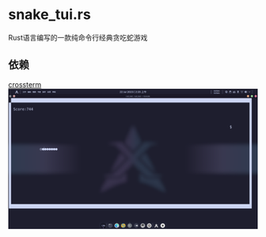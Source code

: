 # snake_tui.rs
Rust语言编写的一款纯命令行经典贪吃蛇游戏
## 依赖
[crossterm](https://github.com/crossterm-rs/crossterm)
![img](./snake.png)